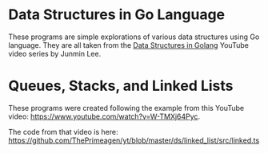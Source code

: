 # Data Structures in Go Language
These programs are simple explorations of various data structures using Go language. They are all
taken from the [Data Structures in
Golang](https://www.youtube.com/playlist?list=PL0q7mDmXPZm7s7weikYLpNZBKk5dCoWm6) YouTube video
series by Junmin Lee.

# Queues, Stacks, and Linked Lists
These programs were created following the example from this YouTube video:
https://www.youtube.com/watch?v=W-TMXj64Pyc.

The code from that video is here: https://github.com/ThePrimeagen/yt/blob/master/ds/linked_list/src/linked.ts

